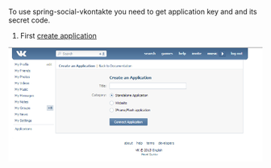 To use spring-social-vkontakte you need to get application key and and its secret code.

1. First [create application](http://vk.com/editapp?act=create)

![create app](/images/createApp.png)